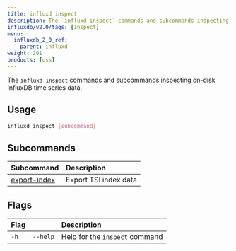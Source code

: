 ```yaml
---
title: influxd inspect
description: The `influxd inspect` commands and subcommands inspecting on-disk InfluxDB time series data.
influxdb/v2.0/tags: [inspect]
menu:
  influxdb_2_0_ref:
    parent: influxd
weight: 201
products: [oss]
---
```


The `influxd inspect` commands and subcommands inspecting on-disk InfluxDB time series data.

## Usage
```sh
influxd inspect [subcommand]
```

## Subcommands
| Subcommand                                                                 | Description           |
|:----------                                                                 |:-----------           |
| [export-index](/influxdb/v2.0/reference/cli/influxd/inspect/export-index/) | Export TSI index data |

<!-- | [build-tsi](/influxdb/v2.0/reference/cli/influxd/inspect/build-tsi/)                    | Rebuild the TSI index and series file | -->
<!-- | [compact-series-file](/influxdb/v2.0/reference/cli/influxd/inspect/compact-series-file) | Compact the series file               | -->
<!-- | [dump-tsi](/influxdb/v2.0/reference/cli/influxd/inspect/dump-tsi/)                      | Output low level TSI information      | -->
<!-- | [dumpwal](/influxdb/v2.0/reference/cli/influxd/inspect/dumpwal/)                        | Output TSM data from WAL files        | -->
<!-- | [export-blocks](/influxdb/v2.0/reference/cli/influxd/inspect/export-blocks/)            | Export block data                     | -->
<!-- | [report-tsi](/influxdb/v2.0/reference/cli/influxd/inspect/report-tsi/)                  | Report the cardinality of TSI files   | -->
<!-- | [report-tsm](/influxdb/v2.0/reference/cli/influxd/inspect/report-tsm/)                  | Run TSM report                        | -->
<!-- | [verify-seriesfile](/influxdb/v2.0/reference/cli/influxd/inspect/verify-seriesfile/)    | Verify the integrity of series files  | -->
<!-- | [verify-tsm](/influxdb/v2.0/reference/cli/influxd/inspect/verify-tsm/)                  | Check the consistency of TSM files    | -->
<!-- | [verify-wal](/influxdb/v2.0/reference/cli/influxd/inspect/verify-wal/)                  | Check for corrupt WAL files           | -->

## Flags
| Flag |          | Description                    |
|:---- |:---      |:-----------                    |
| `-h` | `--help` | Help for the `inspect` command |
